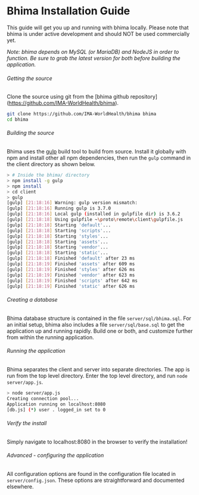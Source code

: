 Bhima Installation Guide
===========================

This guide will get you up and running with bhima locally.  Please note that
bhima is under active development and should NOT be used commercially yet.

_Note: bhima depends on MySQL (or MariaDB) and NodeJS in order to function.  Be
sure to grab the latest version for both before building the application._

###### Getting the source
Clone the source using git from the [bhima github repository]
(https://github.com/IMA-WorldHealth/bhima).
```bash
git clone https://github.com/IMA-WorldHealth/bhima bhima
cd bhima
```

###### Building the source
Bhima uses the [gulp](http://www.gulpjs.com) build tool to build from source.
Install it globally with npm and install other all npm dependencies, then run
the `gulp` command in the client directory as shown below.
```bash
> # Inside the bhima/ directory
> npm install -g gulp
> npm install
> cd client
> gulp
[gulp] [21:18:16] Warning: gulp version mismatch:
[gulp] [21:18:16] Running gulp is 3.7.0
[gulp] [21:18:16] Local gulp (installed in gulpfile dir) is 3.6.2
[gulp] [21:18:18] Using gulpfile ~\proto\remote\client\gulpfile.js
[gulp] [21:18:18] Starting 'default'...
[gulp] [21:18:18] Starting 'scripts'...
[gulp] [21:18:18] Starting 'styles'...
[gulp] [21:18:18] Starting 'assets'...
[gulp] [21:18:18] Starting 'vendor'...
[gulp] [21:18:18] Starting 'static'...
[gulp] [21:18:18] Finished 'default' after 23 ms
[gulp] [21:18:19] Finished 'assets' after 609 ms
[gulp] [21:18:19] Finished 'styles' after 626 ms
[gulp] [21:18:19] Finished 'vendor' after 623 ms
[gulp] [21:18:19] Finished 'scripts' after 642 ms
[gulp] [21:18:19] Finished 'static' after 626 ms
```

###### Creating a database
Bhima database structure is contained in the file `server/sql/bhima.sql`.  For
an initial setup, bhima also includes a file `server/sql/base.sql` to get the
application up and running rapidly.  Build one or both, and customize further
from within the running application.

###### Running the application
Bhima separates the client and server into separate directories.  The app is run
from the top level directory.  Enter the top level directory, and run
`node server/app.js`.

```bash
> node server/app.js
Creating connection pool...
Application running on localhost:8080
[db.js] (*) user . logged_in set to 0
```

###### Verify the install
Simply navigate to localhost:8080 in the browser to verify the installation!

###### Advanced - configuring the application
All configuration options are found in the configuration file located in
`server/config.json`.  These options are straightforward and documented
elsewhere.
